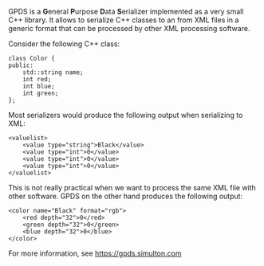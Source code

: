 GPDS is a **G**eneral **P**urpose **D**ata **S**erializer implemented as a very small C++ library.
It allows to serialize C++ classes to an from XML files in a generic format that can be processed
by other XML processing software.

Consider the following C++ class:
```
class Color {
public:
	std::string name;
	int red;
	int blue;
	int green;
};
```
Most serializers would produce the following output when serializing to XML:
```
<valuelist>
    <value type="string">Black</value>
    <value type="int">0</value>
    <value type="int">0</value>
    <value type="int">0</value>
</valuelist>
```
This is not really practical when we want to process the same XML file with other software. GPDS 
on the other hand produces the following output:
```
<color name="Black" format="rgb">
    <red depth="32">0</red>
    <green depth="32">0</green>
    <blue depth="32">0</blue>
</color>
```

For more information, see https://gpds.simulton.com
